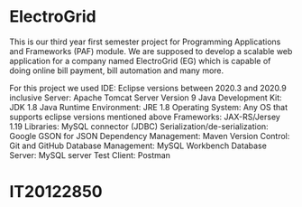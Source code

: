 # ElectroGrid

This is our third year first semester project for Programming Applications and Frameworks (PAF) module. We are supposed to develop a scalable web application for a company named ElectroGrid (EG) which is capable of doing online bill payment, bill automation and many more.

For this project we used IDE: Eclipse versions between 2020.3 and 2020.9 inclusive Server: Apache Tomcat Server Version 9 Java Development Kit: JDK 1.8 Java Runtime Environment: JRE 1.8 Operating System: Any OS that supports eclipse versions mentioned above Frameworks: JAX-RS/Jersey 1.19 Libraries: MySQL connector (JDBC) Serialization/de-serialization: Google GSON for JSON Dependency Management: Maven Version Control: Git and GitHub Database Management: MySQL Workbench Database Server: MySQL server Test Client: Postman

# IT20122850
